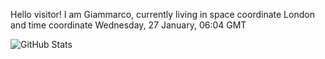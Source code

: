 Hello visitor! I am Giammarco, currently living in space coordinate London and time coordinate Wednesday, 27 January, 06:04 GMT

![GitHub Stats](https://github-readme-stats.vercel.app/api?username=grcasanova)
